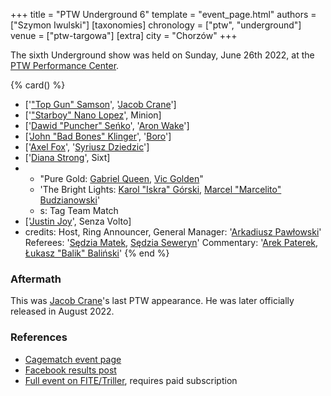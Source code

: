 +++
title = "PTW Underground 6"
template = "event_page.html"
authors = ["Szymon Iwulski"]
[taxonomies]
chronology = ["ptw", "underground"]
venue = ["ptw-targowa"]
[extra]
city = "Chorzów"
+++

The sixth Underground show was held on Sunday, June 26th 2022, at the [PTW Performance Center](@/v/ptw-targowa.md).

{% card() %}
- ['["Top Gun" Samson](@/w/samson.md)', '[Jacob Crane](@/w/jacob-crane.md)']
- ['["Starboy" Nano Lopez](@/w/nano-lopez.md)', Minion]
- ['[Dawid "Puncher" Seńko](@/w/puncher.md)', '[Aron Wake](@/w/aron-wake.md)']
- ['[John "Bad Bones" Klinger](@/w/bad-bones.md)', '[Boro](@/w/boro.md)']
- ['[Axel Fox](@/w/axel-fox.md)', '[Syriusz Dziedzic](@/w/dziedzic.md)']
- ['[Diana Strong](@/w/diana-strong.md)', Sixt]
- - "Pure Gold: [Gabriel Queen](@/w/gabriel-queen.md), [Vic Golden](@/w/vic-golden.md)"
  - 'The Bright Lights: [Karol "Iskra" Górski](@/w/iskra.md), [Marcel "Marcelito"
    Budzianowski](@/w/marcelito.md)'
  - s: Tag Team Match
- ['[Justin Joy](@/w/justin-joy.md)', Senza Volto]
- credits:
    Host, Ring Announcer, General Manager: '[Arkadiusz Pawłowski](@/w/pan-pawlowski.md)'
    Referees: '[Sędzia Matek](@/w/sedzia-matek.md), [Sędzia Seweryn](@/w/sedzia-seweryn.md)'
    Commentary: '[Arek Paterek](@/w/arek-paterek.md), [Łukasz "Balik" Baliński](@/w/lukasz-balinski.md)'
{% end %}

### Aftermath

This was [Jacob Crane](@/w/jacob-crane.md)'s last PTW appearance. He was later officially released in August 2022.

### References

* [Cagematch event page](https://www.cagematch.net/?id=1&nr=339571)
* [Facebook results post](https://www.facebook.com/PrimeTimeWrestlingPL/posts/pfbid0hBe3CynACjJbxyZdXZ1k2QW54F5h3RaUqMHVorDupVrZEZVTVBE5GpoTUsbFvmqdl)
* [Full event on FITE/Triller](https://www.trillertv.com/watch/kinguin-ptw-underground-6-pl/2pbio/), requires paid subscription
